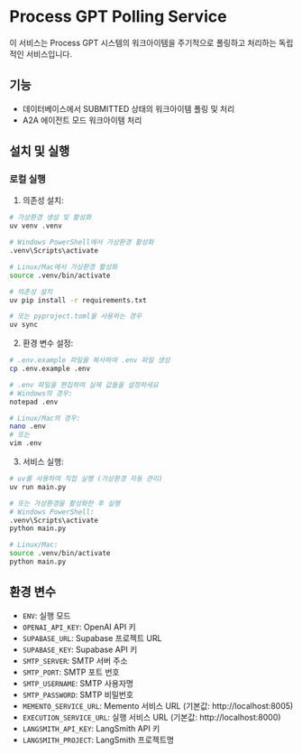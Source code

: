 # Process GPT Polling Service

이 서비스는 Process GPT 시스템의 워크아이템을 주기적으로 폴링하고 처리하는 독립적인 서비스입니다.

## 기능

- 데이터베이스에서 SUBMITTED 상태의 워크아이템 폴링 및 처리
- A2A 에이전트 모드 워크아이템 처리

## 설치 및 실행

### 로컬 실행

1. 의존성 설치:
```bash
# 가상환경 생성 및 활성화
uv venv .venv

# Windows PowerShell에서 가상환경 활성화
.venv\Scripts\activate

# Linux/Mac에서 가상환경 활성화
source .venv/bin/activate

# 의존성 설치
uv pip install -r requirements.txt

# 또는 pyproject.toml을 사용하는 경우
uv sync
```

2. 환경 변수 설정:
```bash
# .env.example 파일을 복사하여 .env 파일 생성
cp .env.example .env

# .env 파일을 편집하여 실제 값들을 설정하세요
# Windows의 경우:
notepad .env

# Linux/Mac의 경우:
nano .env
# 또는
vim .env
```

3. 서비스 실행:
```bash
# uv를 사용하여 직접 실행 (가상환경 자동 관리)
uv run main.py

# 또는 가상환경을 활성화한 후 실행
# Windows PowerShell:
.venv\Scripts\activate
python main.py

# Linux/Mac:
source .venv/bin/activate
python main.py
```

## 환경 변수
- `ENV`: 실행 모드
- `OPENAI_API_KEY`: OpenAI API 키
- `SUPABASE_URL`: Supabase 프로젝트 URL
- `SUPABASE_KEY`: Supabase API 키
- `SMTP_SERVER`: SMTP 서버 주소
- `SMTP_PORT`: SMTP 포트 번호
- `SMTP_USERNAME`: SMTP 사용자명
- `SMTP_PASSWORD`: SMTP 비밀번호
- `MEMENTO_SERVICE_URL`: Memento 서비스 URL (기본값: http://localhost:8005)
- `EXECUTION_SERVICE_URL`: 실행 서비스 URL (기본값: http://localhost:8000)
- `LANGSMITH_API_KEY`: LangSmith API 키
- `LANGSMITH_PROJECT`: LangSmith 프로젝트명


